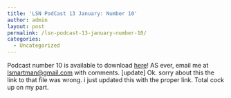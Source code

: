 ```yaml
---
title: 'LSN PodCast 13 January: Number 10'
author: admin
layout: post
permalink: /lsn-podcast-13-january-number-10/
categories:
  - Uncategorized
---
```

Podcast number 10 is available to download [here][1]! AS ever, email me at <lsmartman@gmail.com> with comments. [update] Ok. sorry about this the link to that file was wrong. i just updated this with the proper link. Total cock up on my part.

 [1]: http://209.97.203.81/podcast/lsnpodcast-20050113-01.mp3